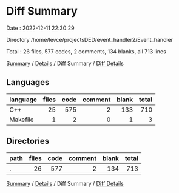 # Diff Summary

Date : 2022-12-11 22:30:29

Directory /home/levce/projectsDED/event_handler2/Event_handler

Total : 26 files,  577 codes, 2 comments, 134 blanks, all 713 lines

[Summary](results.md) / [Details](details.md) / Diff Summary / [Diff Details](diff-details.md)

## Languages
| language | files | code | comment | blank | total |
| :--- | ---: | ---: | ---: | ---: | ---: |
| C++ | 25 | 575 | 2 | 133 | 710 |
| Makefile | 1 | 2 | 0 | 1 | 3 |

## Directories
| path | files | code | comment | blank | total |
| :--- | ---: | ---: | ---: | ---: | ---: |
| . | 26 | 577 | 2 | 134 | 713 |

[Summary](results.md) / [Details](details.md) / Diff Summary / [Diff Details](diff-details.md)